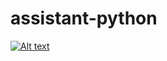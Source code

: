 # assistant-python

[![Alt text](https://img.youtube.com/vi/TCDEL5ZpAsY/maxresdefault.jpg)](https://www.youtube.com/watch?v=TCDEL5ZpAsY)


